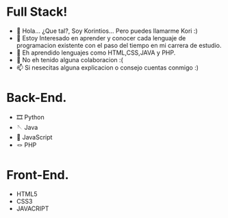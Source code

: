 # Full Stack!

- 👋 Hola... ¿Que tal?, Soy Korintios... Pero puedes llamarme Kori :)
- 👀 Estoy Interesado en aprender y conocer cada lenguaje de programacion existente con el paso del tiempo en mi carrera de estudio.
- 🌱 Eh aprendido lenguajes como HTML,CSS,JAVA y PHP.
- 💞️ No eh tenido alguna colaboracion :(
- 📫 Si nesecitas alguna explicacion o consejo cuentas conmigo :)

# Back-End.
- 🎞️ Python
- 🪡 Java
- 🧶 JavaScript
- 🪢 PHP

# Front-End.
- HTML5
- CSS3
- JAVACRIPT

<!---
Korintios/Korintios is a ✨ special ✨ repository because its `README.md` (this file) appears on your GitHub profile.
You can click the Preview link to take a look at your changes.
--->
